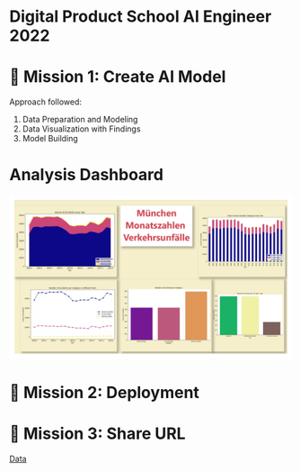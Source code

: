# Digital Product School AI Engineer 2022

# 🚀 Mission 1: Create AI Model

Approach followed:

1. Data Preparation and Modeling
2. Data Visualization with Findings
3. Model Building

Analysis Dashboard
=======================

![](https://github.com/ranjiGT/DPS-AI-Engineer-2022/blob/dev/plots/Dashboard_page-0001.jpg)


# 🚀 Mission 2: Deployment

# 🚀 Mission 3: Share URL

[Data](https://opendata.muenchen.de/dataset/monatszahlen-verkehrsunfaelle/resource/40094bd6-f82d-4979-949b-26c8dc00b9a7)
